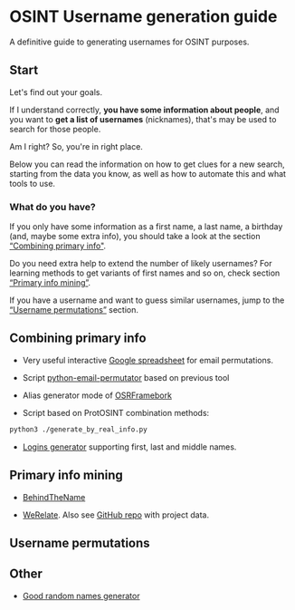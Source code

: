# OSINT Username generation guide

A definitive guide to generating usernames for OSINT purposes.

## Start

Let's find out your goals.

If I understand correctly, **you have some information about people**, and you want to **get a list of usernames** (nicknames), that's may be used to search for those people.

Am I right? So, you're in right place.

Below you can read the information on how to get clues for a new search, starting from the data you know, as well as how to automate this and what tools to use.

### What do you have?

If you only have some information as a first name, a last name, a birthday (and, maybe some extra info), you should take a look at the section [“Combining primary info"](#combining-primary-info).

Do you need extra help to extend the number of likely usernames? For learning methods to get variants of first names and so on, check section [“Primary info mining”](#primary-info-mining).

If you have a username and want to guess similar usernames, jump to the [“Username permutations”](#username-permutations) section.

## Combining primary info

- Very useful interactive [Google spreadsheet](https://docs.google.com/spreadsheets/d/17URMtNmXfEZEW9oUL_taLpGaqTDcMkA79J8TRw4xnz8/edit#gid=0) for email permutations.

- Script [python-email-permutator](https://github.com/Satys/python-email-permutator) based on previous tool

- Alias generator mode of [OSRFramebork](https://github.com/i3visio/osrframework)

- Script based on ProtOSINT combination methods:

```sh
python3 ./generate_by_real_info.py
```

- [Logins generator](https://github.com/c0rv4x/logins-generator) supporting first, last and middle names.

## Primary info mining

- [BehindTheName](https://www.behindthename.com/name/john)

- [WeRelate](https://www.werelate.org/wiki/Special:Names). Also see [GitHub repo](https://github.com/tfmorris/Names) with project data.


## Username permutations


## Other

- [Good random names generator](https://github.com/epidemics-scepticism/NickGenerator)